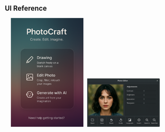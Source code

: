 ## UI Reference
<p style="text-align: center;">
  <img src="https://github.com/saikat709/pixelle-javafx/blob/main/entry.png?raw=true" alt="Image 1" width="45%" />
  &nbsp; <!-- space between images -->
  <img src="https://github.com/saikat709/pixelle-javafx/blob/main/ui.png?raw=true" alt="Image 2" width="45%" />
</p>
